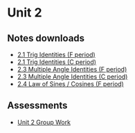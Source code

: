 # Unit 2

## Notes downloads

- <a href="../notes/PCHA_2.1-2.2_TrigIdentities.pdf">2.1 Trig Identities (F period)</a>
- <a href="../notes/PCHA_2.1-2.2_TrigIdentities_C.pdf">2.1 Trig Identities (C period)</a>
- <a href="../notes/PCHA_2.3_MultipleAngleIdentities_F.pdf">2.3 Multiple Angle Identities (F period)</a>
- <a href="../notes/PCHA_2.3_MultipleAngleIdentities_C.pdf">2.3 Multiple Angle Identities (C period)</a>
- <a href="../notes/PCHA_2.4_LawOfSinesCosines_F.pdf">2.4 Law of Sines / Cosines (F period)</a>

## Assessments

- <a href="../assessments/pcha_unit2_group.pdf">Unit 2 Group Work</a>

